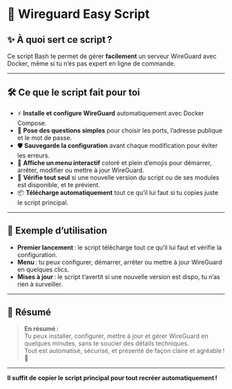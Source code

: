 # 🚀 Wireguard Easy Script

## ✨ À quoi sert ce script ?

Ce script Bash te permet de gérer **facilement** un serveur WireGuard avec Docker, même si tu n’es pas expert en ligne de commande.

---

## 🛠️ Ce que le script fait pour toi

- ⚡ **Installe et configure WireGuard** automatiquement avec Docker Compose.
- 📝 **Pose des questions simples** pour choisir les ports, l’adresse publique et le mot de passe.
- 🛡️ **Sauvegarde la configuration** avant chaque modification pour éviter les erreurs.
- 🎨 **Affiche un menu interactif** coloré et plein d’emojis pour démarrer, arrêter, modifier ou mettre à jour WireGuard.
- 🔔 **Vérifie tout seul** si une nouvelle version du script ou de ses modules est disponible, et te prévient.
- 📦 **Télécharge automatiquement** tout ce qu’il lui faut si tu copies juste le script principal.

---

## 👀 Exemple d’utilisation

- **Premier lancement** : le script télécharge tout ce qu’il lui faut et vérifie la configuration.
- **Menu** : tu peux configurer, démarrer, arrêter ou mettre à jour WireGuard en quelques clics.
- **Mises à jour** : le script t’avertit si une nouvelle version est dispo, tu n’as rien à surveiller.

---

## 🧐 Résumé

> **En résumé :**  
> Tu peux installer, configurer, mettre à jour et gérer WireGuard en quelques minutes, sans te soucier des détails techniques.  
> Tout est automatisé, sécurisé, et présenté de façon claire et agréable ! 🎉

---

**Il suffit de copier le script principal pour tout recréer automatiquement !**
